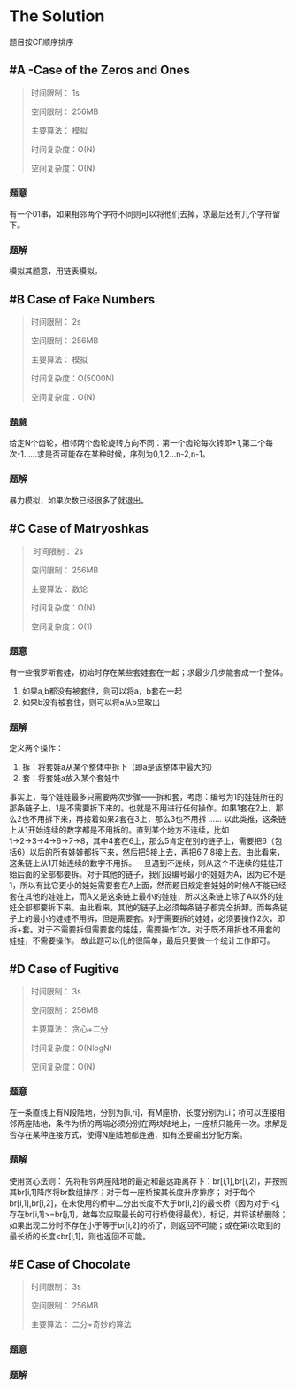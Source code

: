 # The Solution

题目按CF顺序排序


## #A -Case of the Zeros and Ones

> 时间限制：  1s
>
> 空间限制：  256MB
>
> 主要算法：  模拟
>
> 时间复杂度：O(N)
> 
> 空间复杂度：O(N)

### 题意
有一个01串，如果相邻两个字符不同则可以将他们去掉，求最后还有几个字符留下。
### 题解
模拟其题意，用链表模拟。


## #B Case of Fake Numbers 

> 时间限制：  2s
>
> 空间限制：  256MB
>
> 主要算法：  模拟
> 
> 时间复杂度：O(5000N)
>
> 空间复杂度：O(N)

### 题意
给定N个齿轮，相邻两个齿轮旋转方向不同：第一个齿轮每次转即+1,第二个每次-1……求是否可能存在某种时候，序列为0,1,2...n-2,n-1。
### 题解
暴力模拟，如果次数已经很多了就退出。


## #C Case of Matryoshkas

> 时间限制：  2s
>
> 空间限制：  256MB
>
> 主要算法：  数论
>
> 时间复杂度：O(N)
>
> 空间复杂度：O(1)

### 题意
有一些俄罗斯套娃，初始时存在某些套娃套在一起；求最少几步能套成一个整体。
1. 如果a,b都没有被套住，则可以将a，b套在一起
2. 如果b没有被套住，则可以将a从b里取出
### 题解
定义两个操作：
1. 拆：将套娃a从某个整体中拆下（即a是该整体中最大的）
2. 套：将套娃a放入某个套娃中

事实上，每个娃娃最多只需要两次步骤——拆和套，考虑：编号为1的娃娃所在的那条链子上，1是不需要拆下来的。也就是不用进行任何操作。如果1套在2上，那么2也不用拆下来，再接着如果2套在3上，那么3也不用拆 ...... 以此类推，这条链上从1开始连续的数字都是不用拆的。直到某个地方不连续，比如1→2→3→4→6→7→8，其中4套在6上，那么5肯定在别的链子上，需要把6（包括6）以后的所有娃娃都拆下来，然后把5接上去，再把6 7 8接上去。由此看来，这条链上从1开始连续的数字不用拆。一旦遇到不连续，则从这个不连续的娃娃开始后面的全部都要拆。对于其他的链子，我们设编号最小的娃娃为A，因为它不是1，所以有比它更小的娃娃需要套在A上面，然而题目规定套娃娃的时候A不能已经套在其他的娃娃上，而A又是这条链上最小的娃娃，所以这条链上除了A以外的娃娃全部都要拆下来。由此看来，其他的链子上必须每条链子都完全拆卸。而每条链子上的最小的娃娃不用拆，但是需要套。对于需要拆的娃娃，必须要操作2次，即拆+套。对于不需要拆但需要套的娃娃，需要操作1次。对于既不用拆也不用套的娃娃，不需要操作。
故此题可以化的很简单，最后只要做一个统计工作即可。


## #D Case of Fugitive

> 时间限制：  3s
>
> 空间限制：  256MB
>
> 主要算法：  贪心+二分
>
> 时间复杂度：O(NlogN)
>
> 空间复杂度：O(N)

### 题意
在一条直线上有N段陆地，分别为[li,ri]，有M座桥，长度分别为Li；桥可以连接相邻两座陆地，条件为桥的两端必须分别在两块陆地上，一座桥只能用一次。求解是否存在某种连接方式，使得N座陆地都连通，如有还要输出分配方案。
### 题解
使用贪心法则：
先将相邻两座陆地的最近和最远距离存下：br[i,1],br[i,2]，并按照其br[i,1]降序将br数组排序；对于每一座桥按其长度升序排序；
对于每个br[i,1],br[i,2]，在未使用的桥中二分出长度不大于br[i,2]的最长桥（因为对于i<j,存在br[i,1]>=br[j,1]，故每次应取最长的可行桥使得最优），标记，并将该桥删除；如果出现二分时不存在小于等于br[i,2]的桥了，则返回不可能；或在第i次取到的最长桥的长度<br[i,1]，则也返回不可能。



## #E Case of Chocolate

> 时间限制：  3s
>
> 空间限制：  256MB
>
> 主要算法：  二分+奇妙的算法

### 题意
### 题解
